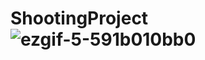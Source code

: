 # ShootingProject![ezgif-5-591b010bb0](https://user-images.githubusercontent.com/45473854/208450666-5817e520-c017-4bd6-941f-a69272be2b37.gif)
